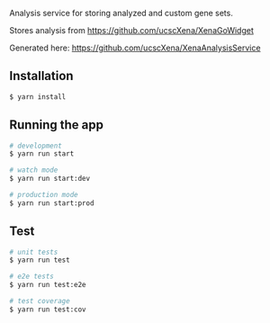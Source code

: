 

Analysis service for storing analyzed and custom gene sets. 

Stores analysis from https://github.com/ucscXena/XenaGoWidget 

Generated here: https://github.com/ucscXena/XenaAnalysisService

## Installation
 
 ```bash
 $ yarn install
 ```
 
 ## Running the app
 
 ```bash
 # development
 $ yarn run start
 
 # watch mode
 $ yarn run start:dev
 
 # production mode
 $ yarn run start:prod
 ```
 
 ## Test
 
 ```bash
 # unit tests
 $ yarn run test
 
 # e2e tests
 $ yarn run test:e2e
 
 # test coverage
 $ yarn run test:cov
 ```

